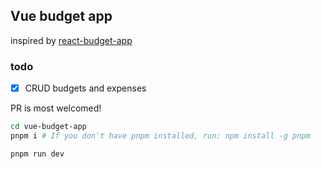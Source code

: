 ## Vue budget app

inspired by [react-budget-app](https://www.youtube.com/watch?v=yz8x71BiGXg&t=77s)


### todo
- [x] CRUD budgets and expenses

PR is most welcomed!

```bash
cd vue-budget-app
pnpm i # If you don't have pnpm installed, run: npm install -g pnpm
```

```bash
pnpm run dev
```


